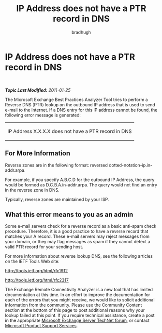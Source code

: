 ﻿---
title: IP Address does not have a PTR record in DNS
author: bradhugh
ms.author: bradhugh
manager: tpolitis
audience: ITPro 
ms.topic: article 
ms.service: remote-connect-tool
localization_priority: Normal
description: 
---

<div data-xmlns="http://www.w3.org/1999/xhtml">

<div class="topic" data-xmlns="http://www.w3.org/1999/xhtml" data-msxsl="urn:schemas-microsoft-com:xslt" data-cs="http://msdn.microsoft.com/en-us/">

<div data-asp="http://msdn2.microsoft.com/asp">

# IP Address does not have a PTR record in DNS

</div>

<div id="mainSection">

<div id="mainBody">

<span> </span>

_**Topic Last Modified:** 2011-01-25_

The Microsoft Exchange Best Practices Analyzer Tool tries to perform a Reverse DNS (PTR) lookup on the outbound IP address that is used to send e-mail to the Internet. If a DNS entry for this IP address cannot be found, the following error message is generated:


<table>
<colgroup>
<col style="width: 100%" />
</colgroup>
<tbody>
<tr class="odd">
<td><p>IP Address X.X.X.X does not have a PTR record in DNS</p></td>
</tr>
</tbody>
</table>

<div>

## For More Information

Reverse zones are in the following format: reversed dotted-notation-ip.in-addr.arpa.

For example, if you specify A.B.C.D for the outbound IP Address, the query would be formed as D.C.B.A.in-addr.arpa. The query would not find an entry in the reverse zone in DNS.

Typically, reverse zones are maintained by your ISP.

<div>

## What this error means to you as an admin

Some e-mail servers check for a reverse record as a basic anti-spam check procedure. Therefore, it is a good practice to have a reverse record that matches your A record. These e-mail servers may reject messages from your domain, or they may flag messages as spam if they cannot detect a valid PTR record for your sending host.

For more information about reverse lookup DNS, see the following articles on the IETF Tools Web site:

<http://tools.ietf.org/html/rfc1912>

<http://tools.ietf.org/html/rfc2317>

The Exchange Remote Connectivity Analyzer is a new tool that has limited documentation at this time. In an effort to improve the documentation for each of the errors that you might receive, we would like to solicit additional information from the community. Please use the Community Content section at the bottom of this page to post additional reasons why your lookup failed at this point. If you require technical assistance, create a post in the appropriate [Microsoft Exchange Server TechNet forum](http://go.microsoft.com/fwlink/?linkid=73420), or contact [Microsoft Product Support Services](http://go.microsoft.com/fwlink/?linkid=8158).

</div>

</div>

</div>

<span> </span>

</div>

</div>

</div>

